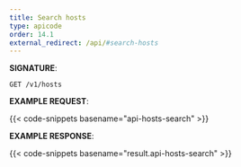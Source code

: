 ```yaml
---
title: Search hosts
type: apicode
order: 14.1
external_redirect: /api/#search-hosts
---
```


**SIGNATURE**:

`GET /v1/hosts`

**EXAMPLE REQUEST**:

{{< code-snippets basename="api-hosts-search" >}}

**EXAMPLE RESPONSE**:

{{< code-snippets basename="result.api-hosts-search" >}}
